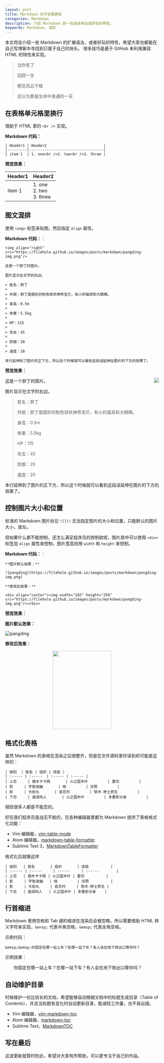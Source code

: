```yaml
---
layout: post
title: Markdown 的不定期更新
categories: Markdown
description: 介绍 Markdown 的一些高级用法或好玩的特性。
keywords: Markdown, 高阶
---
```


本文将会介绍一些 Markdown 的扩展语法，或者好玩的特性，希望大家也都能在自己写博客中寻找到只属于自己的快乐。
很多技巧是基于 GitHub 来利用兼容 HTML 的特性来实现。

> 当你老了
>
> 回顾一生
>
> 眼见风云千樯
>
> 还以为那是生命中普通的一天

## 在表格单元格里换行

借助于 HTML 里的 `<br />` 实现。

**Markdown 代码：**

```
| Header1 | Header2                          |
|---------|----------------------------------|
| item 1  | 1. one<br />2. two<br />3. three |
```

**预览效果：**

| Header1 | Header2                          |
|---------|----------------------------------|
| item 1  | 1. one<br />2. two<br />3. three |

## 图文混排

使用 `<img>` 标签来贴图，然后指定 `align` 属性。

**Markdown 代码：**：

```
<img align="right" src="https://filehole.github.io/images/posts/markdown/pangding-img.png"/>

这是一个胖丁的图片。

图片显示在文字的右边。

> 姓名：胖丁
>
> 外貌：胖丁是圆形的粉色球状神奇宝贝，有小的猫耳和大眼睛。
> 
> 身高：0.5m
>
> 体重：5.5kg
>
> HP：115
>
> 攻击：45
>
> 防御：20
>
> 速度：20

本行延伸到了图片的正下方，所以这个时候就可以看到这段话延伸在图片的下方的效果了。
```

**预览效果：**

<img align="right" src="https://filehole.github.io/images/posts/markdown/pangding-img.png"/>

这是一个胖丁的图片。

图片显示在文字的右边。

> 姓名：胖丁
>
> 外貌：胖丁是圆形的粉色球状神奇宝贝，有小的猫耳和大眼睛。
> 
> 身高：0.5m
>
> 体重：5.5kg
>
> HP：115
>
> 攻击：45
>
> 防御：20
>
> 速度：20

本行延伸到了图片的正下方，所以这个时候就可以看到这段话延伸在图片的下方的效果了。

## 控制图片大小和位置

标准的 Markdown 图片标记 `![]()` 无法指定图片的大小和位置，只能默认的图片大小，居左。

但如果什么都不能控制，还怎么满足程序员的控制欲呢，图片居中可以使用 `<div>` 标签加 `align` 属性来控制，图片宽高则用 `width` 和 `height` 来控制。

**Markdown 代码：**：

```
**图片默认效果：**

![pangding](https://filehole.github.io/images/posts/markdown/pangding-img.png)

**修改后效果：**

<div align="center"><img width="192" height="256" src="https://filehole.github.io/images/posts/markdown/pangding-img.png"/></div>
```

**预览效果：**

**图片默认效果：**

![pangding](https://filehole.github.io/images/posts/markdown/pangding-img.png)

**修改后效果：**

<div align="center"><img width="192" height="256" src="https://filehole.github.io/images/posts/markdown/pangding-img.png"/></div>

## 格式化表格

虽然 Markdown 的表格在渲染之后很整齐，但是在文件源码里你读到却可能是这样的：

```
| 级别  | 姓名 | 组织 | 技能 |
| :----- | :-----  | :----- | :----- |
| 上忍     | 旗木卡卡西       | 火之国木叶         | 雷切         |
| 影     | 宇智波鼬       | 晓         | 天照         |
| 影     | 大蛇丸       | 音忍村         | 禁术·秽土转生         |
| 下忍     | 漩涡鸣人       | 火之国木叶         | 多重影分身         |
```

相信很多人都是不能忍的。

好在我们程序员是战无不胜的，在各种编辑器里都为 Markdown 提供了表格格式化功能：
* Vim 编辑器，[vim-table-mode](https://github.com/dhruvasagar/vim-table-mode)
* Atom 编辑器，[markdown-table-formatter](https://atom.io/packages/markdown-table-formatter)
* Sublime Text 3，[MarkdownTableFormatter](https://github.com/bitwiser73/MarkdownTableFormatter)

格式化后就像这样

```
| 级别   | 姓名       | 组织       | 技能          |
| :----- | :-----     | :-----     | :-----        |
| 上忍   | 旗木卡卡西 | 火之国木叶 | 雷切          |
| 影     | 宇智波鼬   | 晓         | 天照          |
| 影     | 大蛇丸     | 音忍村     | 禁术·秽土转生 |
| 下忍   | 漩涡鸣人   | 火之国木叶 | 多重影分身    |
``` 

## 行首缩进

Markdown 里用空格和 Tab 键的缩进在渲染后会被忽略，所以需要借助 HTML 转义字符来实现，`&ensp;` 代表半角空格，`&emsp;` 代表全角空格。

示例代码：

```
&emsp;&emsp;你固定在哪一站上车？在哪一站下车？有人会在地下铁出口等你吗？
```

示例效果：

&emsp;&emsp;你固定在哪一站上车？在哪一站下车？有人会在地下铁出口等你吗？

## 自动维护目录

时候维护一份比较长的文档，希望能够自动根据文档中的标题生成目录（Table of Contents），并且当标题有变化时自动更新目录，能减轻工作量，也不易出错。

* Vim 编辑器，[vim-markdown-toc](https://github.com/mzlogin/vim-markdown-toc) 
* Atom 编辑器，[markdown-toc](https://atom.io/packages/markdown-toc) 
* Sublime Text，[MarkdownTOC](https://packagecontrol.io/packages/MarkdownTOC)

## 写在最后

这波更新就暂时到此，希望对大家有所帮助，可以更专注于自己的作品。
